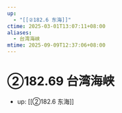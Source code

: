 ```yaml
---
up:
  - "[[②182.6 东海]]"
ctime: 2025-03-01T13:07:11+08:00
aliases:
  - 台湾海峡
mtime: 2025-09-09T12:37:06+08:00
---
```


# ②182.69 台湾海峡

- up: [[②182.6 东海]]
